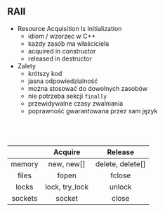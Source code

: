 ## RAII

<div class="multicolumn">
<div class="col">

* <!-- .element: class="fragment fade-in" --> Resource Acquisition Is Initialization
  * <!-- .element: class="fragment fade-in" --> idiom / wzorzec w C++
  * <!-- .element: class="fragment fade-in" --> każdy zasób ma właściciela
  * <!-- .element: class="fragment fade-in" --> acquired in constructor
  * <!-- .element: class="fragment fade-in" --> released in destructor
* <!-- .element: class="fragment fade-in" --> Zalety
  * <!-- .element: class="fragment fade-in" --> krótszy kod
  * <!-- .element: class="fragment fade-in" --> jasna odpowiedzialność
  * <!-- .element: class="fragment fade-in" --> można stosować do dowolnych zasobów
  * <!-- .element: class="fragment fade-in" --> nie potrzeba sekcji <code>finally</code>
  * <!-- .element: class="fragment fade-in" --> przewidywalne czasy zwalniania
  * <!-- .element: class="fragment fade-in" --> poprawność gwarantowana przez sam język

</div>
<div class="col" style="font-size: 70%;margin-top: 70px;">

|             | Acquire       | Release          |
|:-----------:|:-------------:|:----------------:|
| memory      | new, new[]    | delete, delete[] |
| files       | fopen         | fclose           |
| locks       | lock, try_lock| unlock           |
| sockets     | socket        | close            |

</div>
<!-- .element: class="fragment fade-in" -->

